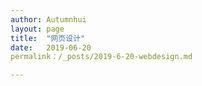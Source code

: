 ```yaml
---
author: Autumnhui
layout: page
title:  "网页设计"
date:   2019-06-20
permalink：/_posts/2019-6-20-webdesign.md

---
```

